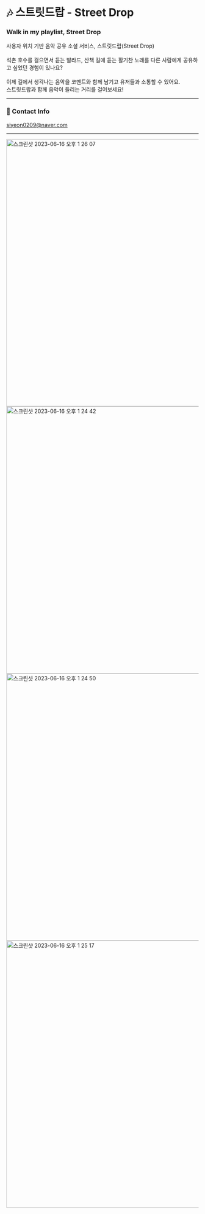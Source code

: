 
# 🎶 스트릿드랍 - Street Drop
###  Walk in my playlist, Street Drop
사용자 위치 기반 음악 공유 소셜 서비스, 스트릿드랍(Street Drop) <br><br>
석촌 호수를 걸으면서 듣는 발라드, 산책 길에 듣는 활기찬 노래를 다른 사람에게 공유하고 싶었던 경험이 있나요? <br><br>
이제 길에서 생각나는 음악을 코멘트와 함께 남기고 유저들과 소통할 수 있어요. <br>
스트릿드랍과 함께 음악이 들리는 거리를 걸어보세요!

---

### 📮 Contact Info
siyeon0209@naver.com

---

<img width="700" alt="스크린샷 2023-06-16 오후 1 26 07" src="https://github.com/depromeet/street-drop-iOS/assets/107384230/4164780e-5fac-45d2-bf96-41ab19db1290"> <br>
<img width="700" alt="스크린샷 2023-06-16 오후 1 24 42" src="https://github.com/depromeet/street-drop-iOS/assets/107384230/0d817873-c261-4f50-858a-231d64eda48f"> <br>
<img width="700" alt="스크린샷 2023-06-16 오후 1 24 50" src="https://github.com/depromeet/street-drop-iOS/assets/107384230/0e9729f0-5658-4a85-ba0b-79ac2de39044"> <br>
<img width="700" alt="스크린샷 2023-06-16 오후 1 25 17" src="https://github.com/depromeet/street-drop-iOS/assets/107384230/77c581fb-eeb0-4292-9e0e-39fdca1267e8"> <br>
